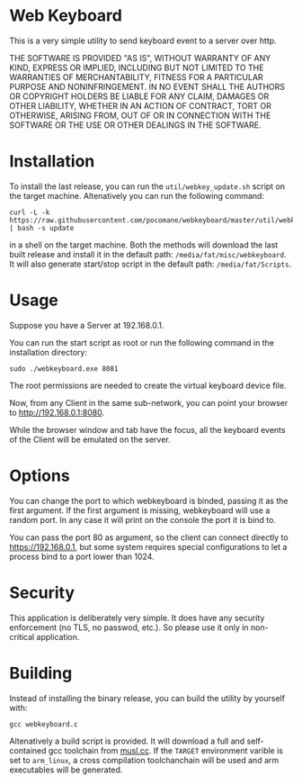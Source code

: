 
# Web Keyboard

This is a very simple utility to send keyboard event to a server over http.

THE SOFTWARE IS PROVIDED "AS IS", WITHOUT WARRANTY OF ANY KIND, EXPRESS OR
IMPLIED, INCLUDING BUT NOT LIMITED TO THE WARRANTIES OF MERCHANTABILITY,
FITNESS FOR A PARTICULAR PURPOSE AND NONINFRINGEMENT. IN NO EVENT SHALL THE
AUTHORS OR COPYRIGHT HOLDERS BE LIABLE FOR ANY CLAIM, DAMAGES OR OTHER
LIABILITY, WHETHER IN AN ACTION OF CONTRACT, TORT OR OTHERWISE, ARISING FROM,
OUT OF OR IN CONNECTION WITH THE SOFTWARE OR THE USE OR OTHER DEALINGS IN THE
SOFTWARE.

# Installation

To install the last release, you can run the `util/webkey_update.sh` script on
the target machine. Altenatively you can run the following command:

```
curl -L -k https://raw.githubusercontent.com/pocomane/webkeyboard/master/util/webkey_mister.sh | bash -s update
```

in a shell on the target machine. Both the methods will download the last built
release and install it in the default path: `/media/fat/misc/webkeyboard`. It
will also generate start/stop script in the default path: `/media/fat/Scripts`.

# Usage

Suppose you have a Server at 192.168.0.1.

You can run the start script as root or run the following command in the
installation directory:

```
sudo ./webkeyboard.exe 8081
```

The root permissions are needed to create the virtual keyboard device file.

Now, from any Client in the same sub-network, you can point your browser to
http://192.168.0.1:8080.

While the browser window and tab have the focus, all the keyboard events of the
Client will be emulated on the server.

# Options

You can change the port to which webkeyboard is binded, passing it as the first
argument.  If the first argument is missing, webkeyboard will use a random
port. In any case it will print on the console the port it is bind to.

You can pass the port 80 as argument, so the client can connect directly to
https://192.168.0.1, but some system requires special configurations to let a
process bind to a port lower than 1024.

# Security

This application is deliberately very simple. It does have any security enforcement
(no TLS, no passwod, etc.). So please use it only in non-critical application.

# Building

Instead of installing the binary release, you can build the utility by yourself
with:

```
gcc webkeyboard.c
```

Altenatively a build script is provided. It will download a full and self-contained
gcc toolchain from [musl.cc](https://musl.cc). If the `TARGET` environment
varible is set to `arm_linux`, a cross compilation toolchanchain will be used
and arm executables will be generated.

